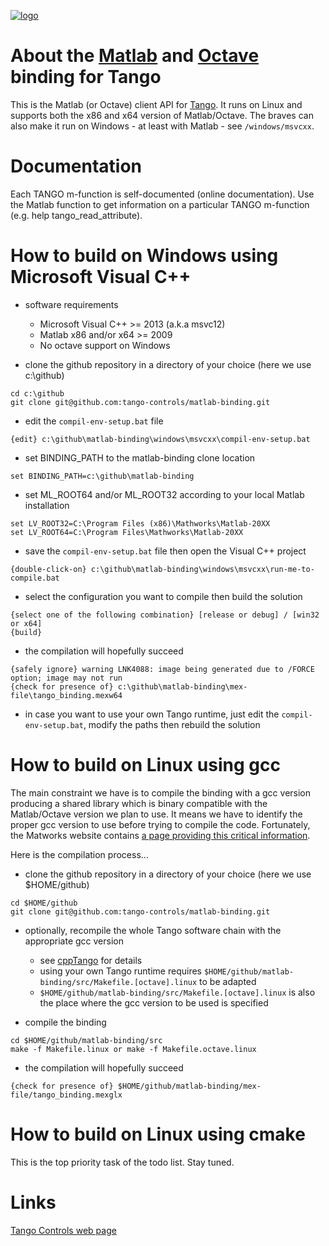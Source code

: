 [![logo](http://www.tango-controls.org/static/tango/img/logo_tangocontrols.png)](http://www.tango-controls.org)

# About the [Matlab](http://www.mathworks.com) and [Octave](https://www.gnu.org/software/octave/) binding for Tango

This is the Matlab (or Octave) client API for [Tango](http://tango-controls.org). 
It runs on Linux and supports both the x86 and x64 version of Matlab/Octave.
The braves can also make it run on Windows - at least with Matlab - see `/windows/msvcxx`.

# Documentation

Each TANGO m-function is self-documented (online documentation). 
Use the Matlab <help> function to get information on a particular TANGO m-function (e.g. help tango_read_attribute). 

# How to build on Windows using Microsoft Visual C++ 
- software requirements 
  * Microsoft Visual C++ >= 2013 (a.k.a msvc12) 
  * Matlab x86 and/or x64 >= 2009
  * No octave support on Windows

- clone the github repository in a directory of your choice (here we use c:\github)
```
cd c:\github 
git clone git@github.com:tango-controls/matlab-binding.git
```

- edit the `compil-env-setup.bat` file
```
{edit} c:\github\matlab-binding\windows\msvcxx\compil-env-setup.bat
```

- set BINDING_PATH to the matlab-binding clone location  
```
set BINDING_PATH=c:\github\matlab-binding 
```

- set ML_ROOT64 and/or ML_ROOT32 according to your local Matlab installation
```
set LV_ROOT32=C:\Program Files (x86)\Mathworks\Matlab-20XX
set LV_ROOT64=C:\Program Files\Mathworks\Matlab-20XX
```

- save the `compil-env-setup.bat` file then open the Visual C++ project
```
{double-click-on} c:\github\matlab-binding\windows\msvcxx\run-me-to-compile.bat
```

- select the configuration you want to compile then build the solution
```
{select one of the following combination} [release or debug] / [win32 or x64]
{build}
```

- the compilation will hopefully succeed
```
{safely ignore} warning LNK4088: image being generated due to /FORCE option; image may not run
{check for presence of} c:\github\matlab-binding\mex-file\tango_binding.mexw64
```
- in case you want to use your own Tango runtime, just edit the `compil-env-setup.bat`, modify the paths then rebuild the solution

# How to build on Linux using gcc 
The main constraint we have is to compile the binding with a gcc version producing a shared library which is binary compatible with the Matlab/Octave version we plan to use. It means we have to identify the proper gcc version to use before trying to compile the code. Fortunately, the Matworks website contains [a page providing this critical information](https://fr.mathworks.com/support/sysreq/previous_releases.html). 

Here is the compilation process...
 
- clone the github repository in a directory of your choice (here we use $HOME/github)
```
cd $HOME/github
git clone git@github.com:tango-controls/matlab-binding.git
```

- optionally, recompile the whole Tango software chain with the appropriate gcc version
  * see [cppTango](https://github.com/tango-controls/cppTango) for details
  * using your own Tango runtime requires `$HOME/github/matlab-binding/src/Makefile.[octave].linux` to be adapted 
  * `$HOME/github/matlab-binding/src/Makefile.[octave].linux` is also the place where the gcc version to be used is specified
  
- compile the binding 
```
cd $HOME/github/matlab-binding/src
make -f Makefile.linux or make -f Makefile.octave.linux
```

- the compilation will hopefully succeed
```
{check for presence of} $HOME/github/matlab-binding/mex-file/tango_binding.mexglx
```

# How to build on Linux using cmake

This is the top priority task of the todo list. Stay tuned.

# Links

[Tango Controls web page](http://tango-controls.org)
